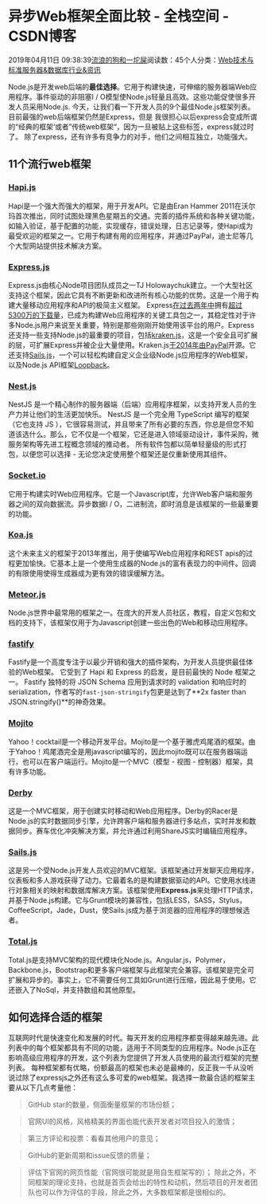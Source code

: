 
# 异步Web框架全面比较 - 全栈空间 - CSDN博客

2019年04月11日 09:38:39[流浪的狗和一坨屎](https://me.csdn.net/github_38885296)阅读数：45个人分类：[Web技术与标准](https://jimmy.blog.csdn.net/article/category/7147036)[服务器&数据库](https://jimmy.blog.csdn.net/article/category/7150811)[行业&资讯](https://jimmy.blog.csdn.net/article/category/7175806)[](https://jimmy.blog.csdn.net/article/category/7150811)
[](https://jimmy.blog.csdn.net/article/category/7147036)



Node.js是开发web后端的**最佳选择**。它用于构建快速，可伸缩的服务器端Web应用程序。事件驱动的非阻塞I / O模型使Node.js轻量且高效。这些功能促使很多开发人员采用Node.js. 今天，让我们看一下开发人员的9个最佳Node.js框架列表。
目前最强的web后端框架仍然是Express，但是 我很担心以后express会变成所谓的“经典的框架‘或者”传统web框架“，因为一旦被贴上这些标签，express就过时了。
除了express，还有许多有竞争力的对手，他们之间相互独立，功能强大。
## 11个流行web框架
### [Hapi.js](http://hapijs.com/)
Hapi是一个强大而强大的框架，用于开发API。它是由Eran Hammer 2011在沃尔玛首次推出，同时试图处理黑色星期五的交通。完善的插件系统和各种关键功能，如输入验证，基于配置的功能，实现缓存，错误处理，日志记录等，使Hapi成为最受欢迎的框架之一。它用于构建有用的应用程序，并通过PayPal，迪士尼等几个大型网站提供技术解决方案。
### [Express.js](http://expressjs.com/)
Express.js由核心Node项目团队成员之一TJ Holowaychuk建立。一个大型社区支持这个框架，因此它具有不断更新和改进所有核心功能的优势。这是一个用于构建大量移动应用程序和API的极简主义框架。
Express[在过去两年中](http://npm-stat.com/charts.html?package=express&author=&from=&to=)拥有[超过5300万的下载量](http://npm-stat.com/charts.html?package=express&author=&from=&to=)，已成为构建Web应用程序的关键工具包之一，其稳定性对于许多Node.js用户来说至关重要，特别是那些刚刚开始使用该平台的用户。Express还支持一些支持Node.js的最重要的项目，包括[kraken.js](http://krakenjs.com/)，这是一个安全且可扩展的层，可扩展Express并被企业大量使用。Kraken.js[于2014年由PayPal](https://www.paypal-engineering.com/2014/03/03/open-sourcing-kraken-js/)开源。它还支持[Sails.js](http://sailsjs.org/)，一个可以轻松构建自定义企业级Node.js应用程序的Web框架，以及Node.js API框架[Loopback](http://loopback.io/)。

### [Nest.js](https://nestjs.com/)
NestJS 是一个精心制作的服务器端（后端）应用程序框架，以支持开发人员的生产力并让他们的生活更加快乐。
NestJS 是一个完全用 TypeScript 编写的框架（它也支持 JS ），它很容易测试，并且带来了所有必要的东西，你总是但您不知道该选什么。那么，它不仅是一个框架，它还是进入领域驱动设计，事件采购，微服务架构等先进工程概念领域的推动者。 所有软件包都以简单轻量级的形式打包，以便您可以选择 - 无论您决定使用整个框架还是仅重新使用其组件。
### [Socket.io](http://socket.io/)
它用于构建实时Web应用程序。它是一个Javascript库，允许Web客户端和服务器之间的双向数据流。异步数据I / O，二进制流，即时消息是该框架的一些最重要的功能。
### [Koa.js](http://koajs.com/)
这个未来主义的框架于2013年推出，用于使编写Web应用程序和REST apis的过程更加愉快。它基本上是一个使用生成器的Node.js的富有表现力的中间件。回调的有限使用使得生成器成为更有效的错误缓解方法。
### [Meteor.js](https://www.meteor.com/)
Node.js世界中最常用的框架之一。在庞大的开发人员社区，教程，自定义包和文档的支持下，该框架仅用于为Javascript创建一些出色的Web和移动应用程序。
### [fastify](https://www.fastify.io/)
Fastify是一个高度专注于以最少开销和强大的插件架构，为开发人员提供最佳体验的Web框架。
它受到了 Hapi 和 Express 的启发，是目前最快的 Node 框架之一。
Fastify 独特的将 JSON Schema 应用到请求时的 validation 和响应时的 serialization，作者写的`fast-json-stringify`包更是达到了**2x faster than JSON.stringify()**的神奇效果。

### [Mojito](https://github.com/yahoo/mojito)
Yahoo！cocktail是一个移动开发平台。Mojito是一个基于雅虎鸡尾酒的框架。由于Yahoo！鸡尾酒完全是用javascript编写的，因此mojito既可以在服务器端运行，也可以在客户端运行。Mojito是一个MVC（模型 - 视图 - 控制器）框架，具有许多功能。

### [Derby](http://derbyjs.com/)
这是一个MVC框架，用于创建实时移动和Web应用程序。Derby的Racer是Node.js的实时数据同步引擎，允许跨客户端和服务器进行多站点，实时并发和数据同步。赛车优化冲突解决方案，并允许通过利用ShareJS实时编辑应用程序。
### [Sails.js](http://sailsjs.org/)
这是另一个受Node.js开发人员欢迎的MVC框架。该框架通过开发聊天应用程序，仪表板和多人游戏获得了动力。它最着名的是构建数据驱动的API。它使用水线进行对象相关的映射和数据库解决方案。该框架使用**Express.js**来处理HTTP请求，并基于Node.js构建。它与Grunt模块的兼容性，包括LESS，SASS，Stylus，CoffeeScript，Jade，Dust，使Sails.js成为基于浏览器的应用程序的理想候选者。
### [Total.js](https://www.totaljs.com/?language=en)
Total.js是支持MVC架构的现代模块化Node.js。Angular.js，Polymer，Backbone.js，Bootstrap和更多客户端框架与此框架完全兼容。该框架是完全可扩展和异步的。事实上，它不需要任何工具如Grunt进行压缩，因此易于使用。它还嵌入了NoSql，并支持数组和其他原型。
## 如何选择合适的框架
互联网时代是快速变化和发展的时代。每天开发的应用程序都变得越来越先进。此列表中的每个框架都具有不同的功能，适用于不同类型的应用程序。Node.js正在影响高级应用程序的开发，这个列表为您提供了开发人员使用的最流行框架的完整列表。
每种框架都有优略，份额最高的框架也未必是最棒的，反正我一千从没听说过除了expressjs之外还有这么多可爱的web框架。我选择一款最合适的框架主要从以下几点考量他：
> GitHub star的数量，侧面衡量框架的市场份额；

> 官网UI的风格，风格精美的界面也能代表开发者对项目投入的激情；

> 第三方评论和投票：看看其他用户的意见；

> GitHub的更新周期和issue反馈的质量；

> 评估下官网的网页性能（官网很可能就是用自生框架写的）；
除此之外，不同框架的理论支持，也就是首页会给出的特性和动机，然后项目的开发者团队也可以作为评估的手段，除此之外，大多数框架都是很相似的。

